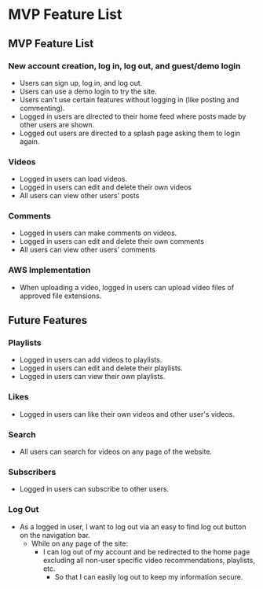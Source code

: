 # MVP Feature List

## MVP Feature List


### New account creation, log in, log out, and guest/demo login

* Users can sign up, log in, and log out.
* Users can use a demo login to try the site.
* Users can't use certain features without logging in (like posting and commenting).
* Logged in users are directed to their home feed where posts made by other users are shown.
* Logged out users are directed to a splash page asking them to login again.

### Videos

* Logged in users can load videos.
* Logged in users can edit and delete their own videos
* All users can view other users' posts

### Comments

* Logged in users can make comments on videos.
* Logged in users can edit and delete their own comments
* All users can view other users' comments

### AWS Implementation

* When uploading a video, logged in users can upload video files of approved file extensions.

## Future Features

### Playlists

* Logged in users can add videos to playlists.
* Logged in users can edit and delete their playlists.
* Logged in users can view their own playlists.

### Likes

* Logged in users can like their own videos and other user's videos.

### Search

* All users can search for videos on any page of the website.

### Subscribers

* Logged in users can subscribe to other users.

### Log Out

* As a logged in user, I want to log out via an easy to find log out button on the navigation bar.
  * While on any page of the site:
    * I can log out of my account and be redirected to the home page excluding all non-user specific video recommendations, playlists, etc.
      * So that I can easily log out to keep my information secure.
